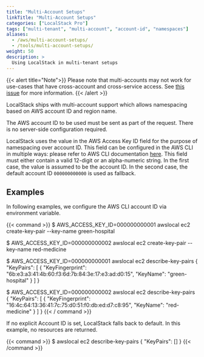 ```yaml
---
title: "Multi-Account Setups"
linkTitle: "Multi-Account Setups"
categories: ["LocalStack Pro"]
tags: ["multi-tenant", "multi-account", "account-id", "namespaces"]
aliases:
  - /aws/multi-account-setups/
  - /tools/multi-account-setups/
weight: 50
description: >
  Using LocalStack in multi-tenant setups
---
```


{{< alert title="Note">}}
Please note that multi-accounts may not work for use-cases that have cross-account and cross-service access.
See [this issue](https://github.com/localstack/localstack/issues/7041) for more information.
{{< /alert >}}

LocalStack ships with multi-account support which allows namespacing based on AWS account ID and region name.

The AWS account ID to be used must be sent as part of the request.
There is no server-side configuration required.

LocalStack uses the value in the AWS Access Key ID field for the purpose of namespacing over account ID.
This field can be configured in the AWS CLI in multiple ways: please refer to AWS CLI documentation [here](https://docs.aws.amazon.com/cli/latest/userguide/cli-configure-quickstart.html#cli-configure-quickstart-precedence).
This field must either contain a valid 12-digit or an alpha-numeric string.
In the first case, the value is assumed to be the account ID.
In the second case, the default account ID `000000000000` is used as fallback.

## Examples

In following examples, we configure the AWS CLI account ID via environment variable.

{{< command >}}
$ AWS_ACCESS_KEY_ID=000000000001 awslocal ec2 create-key-pair --key-name green-hospital

$ AWS_ACCESS_KEY_ID=000000000002 awslocal ec2 create-key-pair --key-name red-medicine

$ AWS_ACCESS_KEY_ID=000000000001 awslocal ec2 describe-key-pairs
{
    "KeyPairs": [
        {
            "KeyFingerprint": "6b:e3:a3:41:4b:60:f3:6d:7b:84:3e:17:e3:ad:d0:15",
            "KeyName": "green-hospital"
        }
    ]
}

$ AWS_ACCESS_KEY_ID=000000000002 awslocal ec2 describe-key-pairs
{
    "KeyPairs": [
        {
            "KeyFingerprint": "16:4c:64:13:36:41:7c:75:d0:51:f0:db:ed:d7:c8:95",
            "KeyName": "red-medicine"
        }
    ]
}
{{< / command >}}

If no explicit Account ID is set, LocalStack falls back to default. In this example, no resources are returned.

{{< command >}}
$ awslocal ec2 describe-key-pairs
{
    "KeyPairs": []
}
{{< /command >}}
